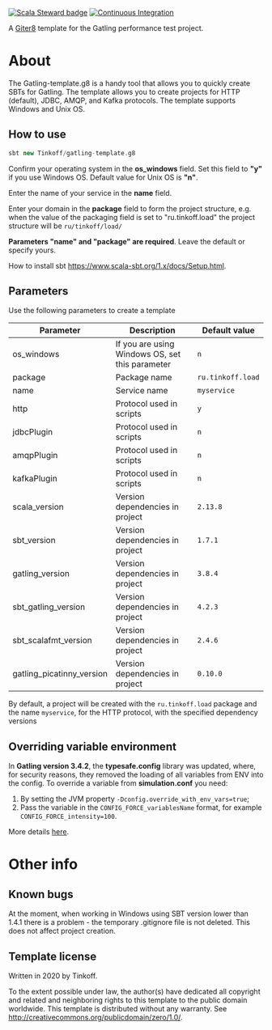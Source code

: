 [![Scala Steward badge](https://img.shields.io/badge/Scala_Steward-helping-blue.svg?style=flat&logo=data:image/png;base64,iVBORw0KGgoAAAANSUhEUgAAAA4AAAAQCAMAAAARSr4IAAAAVFBMVEUAAACHjojlOy5NWlrKzcYRKjGFjIbp293YycuLa3pYY2LSqql4f3pCUFTgSjNodYRmcXUsPD/NTTbjRS+2jomhgnzNc223cGvZS0HaSD0XLjbaSjElhIr+AAAAAXRSTlMAQObYZgAAAHlJREFUCNdNyosOwyAIhWHAQS1Vt7a77/3fcxxdmv0xwmckutAR1nkm4ggbyEcg/wWmlGLDAA3oL50xi6fk5ffZ3E2E3QfZDCcCN2YtbEWZt+Drc6u6rlqv7Uk0LdKqqr5rk2UCRXOk0vmQKGfc94nOJyQjouF9H/wCc9gECEYfONoAAAAASUVORK5CYII=)](https://scala-steward.org) [![Continuous Integration](https://github.com/Tinkoff/gatling-template.g8/actions/workflows/ci.yml/badge.svg)](https://github.com/Tinkoff/gatling-template.g8/actions/workflows/ci.yml)

A [Giter8][g8] template for the Gatling performance test project.

# About

The Gatling-template.g8 is a handy tool that allows you to quickly create SBTs for Gatling. The template allows you to
create projects for HTTP (default), JDBC, AMQP, and Kafka protocols. The template supports Windows and Unix OS.

## How to use

```scala
sbt new Tinkoff/gatling-template.g8
```

Confirm your operating system in the **os_windows** field. Set this field to **"y"** if you use Windows OS. Default
value for Unix OS is **"n"**.

Enter the name of your service in the **name** field.

Enter your domain in the **package** field to form the project structure, e.g. when the value of the packaging field is
set to "ru.tinkoff.load" the project structure will be `ru/tinkoff/load/`

**Parameters "name" and "package" are required**. Leave the default or specify yours.

How to install sbt <https://www.scala-sbt.org/1.x/docs/Setup.html>.

## Parameters

Use the following parameters to create a template

| Parameter                 | Description                                     | Default value     |
|---------------------------|-------------------------------------------------|-------------------|
| os_windows                | If you are using Windows OS, set this parameter | `n`               |
| package                   | Package name                                    | `ru.tinkoff.load` |
| name                      | Service name                                    | `myservice`       |
| http                      | Protocol used in scripts                        | `y`               |
| jdbcPlugin                | Protocol used in scripts                        | `n`               |
| amqpPlugin                | Protocol used in scripts                        | `n`               |
| kafkaPlugin               | Protocol used in scripts                        | `n`               |
| scala_version             | Version dependencies in project                 | `2.13.8`          |
| sbt_version               | Version dependencies in project                 | `1.7.1`           |
| gatling_version           | Version dependencies in project                 | `3.8.4`           |
| sbt_gatling_version       | Version dependencies in project                 | `4.2.3`           |
| sbt_scalafmt_version      | Version dependencies in project                 | `2.4.6`           |
| gatling_picatinny_version | Version dependencies in project                 | `0.10.0`          |

By default, a project will be created with the `ru.tinkoff.load` package and the name `myservice`, for the HTTP protocol,
with the specified dependency versions

## Overriding variable environment

In **Gatling version 3.4.2**, the **typesafe.config** library was updated, where,
for security reasons, they removed the loading of all variables from ENV into the config.
To override a variable from **simulation.conf** you need:
1. By setting the JVM property `-Dconfig.override_with_env_vars=true`;
2. Pass the variable in the `CONFIG_FORCE_variablesName` format, for example `CONFIG_FORCE_intensity=100`.

More details [here](https://github.com/lightbend/config#optional-system-or-env-variable-overrides).

# Other info

## Known bugs

At the moment, when working in Windows using SBT version lower than 1.4.1 there is a problem - the temporary .gitignore file is not deleted. This does not affect project creation.

## Template license

Written in 2020 by Tinkoff.

To the extent possible under law, the author(s) have dedicated all copyright and related
and neighboring rights to this template to the public domain worldwide.
This template is distributed without any warranty. See <http://creativecommons.org/publicdomain/zero/1.0/>.

[g8]: http://www.foundweekends.org/giter8/
